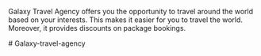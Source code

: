 Galaxy Travel Agency offers you the opportunity to travel around the world based on your interests. This makes it easier for you to travel the world. Moreover, 
it provides discounts on package bookings.

#   G a l a x y - t r a v e l - a g e n c y  
 